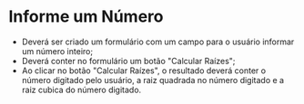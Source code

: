 # Informe um Número

+ Deverá ser criado um formulário com um campo para o usuário informar um número inteiro;
+ Deverá conter no formulário um botão "Calcular Raízes";
+ Ao clicar no botão "Calcular Raízes", o resultado deverá conter o número digitado pelo usuário, a raiz quadrada no número digitado e a raiz cubica do número digitado.

